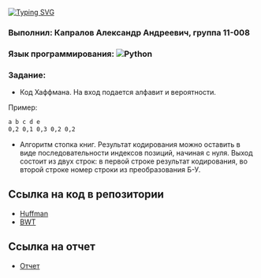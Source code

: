 [![Typing SVG](https://readme-typing-svg.demolab.com?font=Fira+Code&size=29&pause=1000&center=true&vCenter=true&width=435&lines=%D0%A1%D0%B5%D0%BC%D0%B5%D1%81%D1%82%D1%80%D0%BE%D0%B2%D0%B0%D1%8F+%D1%80%D0%B0%D0%B1%D0%BE%D1%82%D0%B0+%D0%BF%D0%BE+%D0%A2%D0%98%D0%9A)](https://git.io/typing-svg)

### Выполнил: Капралов Александр Андреевич, группа 11-008
### Язык программирования: ![Python](https://img.shields.io/badge/python-3670A0?style=for-the-badge&logo=python&logoColor=ffdd54)
### Задание:
- Код Хаффмана. На вход подается алфавит и вероятности.

Пример:
```sh
a b c d e
0,2 0,1 0,3 0,2 0,2
```
- Алгоритм стопка книг. Результат кодирования можно оставить в виде последовательности индексов позиций, начиная с нуля. Выход состоит из двух строк: в первой строке результат кодирования, во второй строке номер строки из преобразования Б-У.

## Ссылка на код в репозитории
- [Huffman](https://github.com/sanyonk/tik_project/tree/main/Huffman)
- [BWT](https://github.com/sanyonk/tik_project/tree/main/BWT)

## Ссылка на отчет

- [Отчет](https://docs.google.com/document/d/1SsJFDGJRMgbFWfmajWNSrVxHdQJNZqrxC8jhTK3q0Qs/edit)
